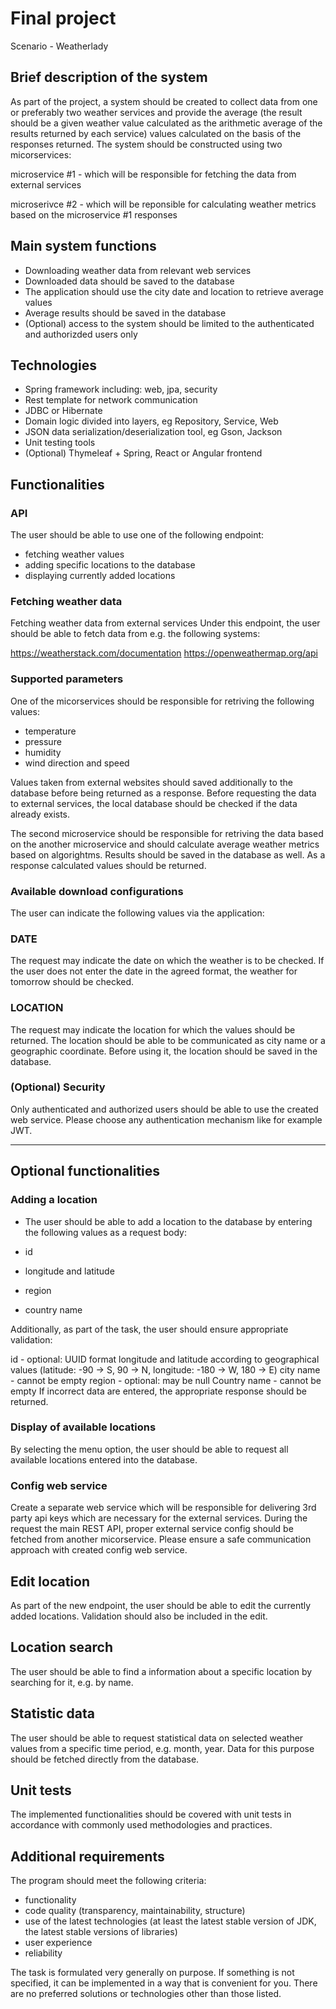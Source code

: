 # Final project

Scenario - Weatherlady

## Brief description of the system

As part of the project, a system should be created to collect data from one or preferably two weather services and
provide the average (the result should be a given weather value calculated as the arithmetic average of the results
returned by each service) values calculated on the basis of the responses returned. The system should be constructed
using two micorservices:

microservice #1 - which will be responsible for fetching the data from external services

microserivce #2 - which will be reponsible for calculating weather metrics based on the microservice #1 responses

## Main system functions

- Downloading weather data from relevant web services
- Downloaded data should be saved to the database
- The application should use the city date and location to retrieve average values
- Average results should be saved in the database
- (Optional) access to the system should be limited to the authenticated and authorizded users only

## Technologies

- Spring framework including: web, jpa, security
- Rest template for network communication
- JDBC or Hibernate
- Domain logic divided into layers, eg Repository, Service, Web
- JSON data serialization/deserialization tool, eg Gson, Jackson
- Unit testing tools
- (Optional) Thymeleaf + Spring, React or Angular frontend

## Functionalities

### API

The user should be able to use one of the following endpoint:

- fetching weather values
- adding specific locations to the database
- displaying currently added locations

### Fetching weather data

Fetching weather data from external services Under this endpoint, the user should be able to fetch data from e.g. the
following systems:

https://weatherstack.com/documentation
https://openweathermap.org/api

### Supported parameters

One of the micorservices should be responsible for retriving the following values:

- temperature
- pressure
- humidity
- wind direction and speed

Values ​​taken from external websites should saved additionally to the database before being returned as a response.
Before requesting the data to external services, the local database should be checked if the data already exists.

The second microservice should be responsible for retriving the data based on the another microservice and should
calculate average weather metrics based on algorightms. Results should be saved in the database as well. As a response
calculated values should be returned.

### Available download configurations

The user can indicate the following values ​​via the application:

### DATE

The request may indicate the date on which the weather is to be checked. If the user does not enter the date in the
agreed format, the weather for tomorrow should be checked.

### LOCATION

The request may indicate the location for which the values ​​should be returned. The location should be able to be
communicated as city name or a geographic coordinate. Before using it, the location should be saved in the database.

### (Optional) Security

Only authenticated and authorized users should be able to use the created web service. Please choose any authentication
mechanism like for example JWT.

---

## Optional functionalities

### Adding a location

- The user should be able to add a location to the database by entering the following values as a request body:

- id
- longitude and latitude
- region
- country name

Additionally, as part of the task, the user should ensure appropriate validation:

id - optional: UUID format longitude and latitude according to geographical values ​​(latitude: -90 -> S, 90 -> N,
longitude: -180 -> W, 180 -> E)
city name - cannot be empty region - optional: may be null Country name - cannot be empty If incorrect data are entered,
the appropriate response should be returned.

### Display of available locations

By selecting the menu option, the user should be able to request all available locations entered into the database.

### Config web service

Create a separate web service which will be responsible for delivering 3rd party api keys which are necessary for the
external services. During the request the main REST API, proper external service config should be fetched from another
micorservice. Please ensure a safe communication approach with created config web service.

## Edit location

As part of the new endpoint, the user should be able to edit the currently added locations. Validation should also be
included in the edit.

## Location search

The user should be able to find a information about a specific location by searching for it, e.g. by name.

## Statistic data

The user should be able to request statistical data on selected weather values ​​from a specific time period, e.g.
month, year. Data for this purpose should be fetched directly from the database.

## Unit tests

The implemented functionalities should be covered with unit tests in accordance with commonly used methodologies and
practices.

## Additional requirements

The program should meet the following criteria:

- functionality
- code quality (transparency, maintainability, structure)
- use of the latest technologies (at least the latest stable version of JDK, the latest stable versions of libraries)
- user experience
- reliability

The task is formulated very generally on purpose. If something is not specified, it can be implemented in a way that is
convenient for you. There are no preferred solutions or technologies other than those listed.